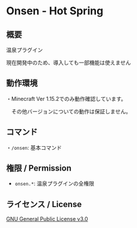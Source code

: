 # Onsen - Hot Spring

## 概要
温泉プラグイン

現在開発中のため、導入しても一部機能は使えません

## 動作環境
・Minecraft Ver 1.15.2でのみ動作確認しています。

　その他バージョンについての動作は保証しません。

## コマンド
・`/onsen`: 基本コマンド

## 権限 / Permission
- `onsen.*`: 温泉プラグインの全権限

## ライセンス / License
[GNU General Public License v3.0](LICENSE)
